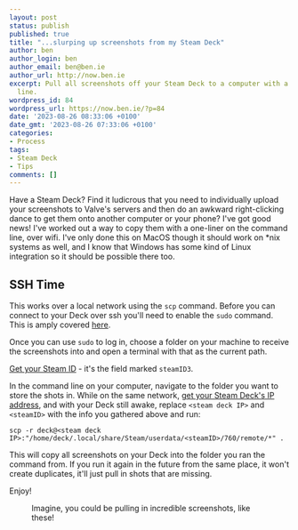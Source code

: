 ```yaml
---
layout: post
status: publish
published: true
title: "...slurping up screenshots from my Steam Deck"
author: ben
author_login: ben
author_email: ben@ben.ie
author_url: http://now.ben.ie
excerpt: Pull all screenshots off your Steam Deck to a computer with a single terminal
  line.
wordpress_id: 84
wordpress_url: https://now.ben.ie/?p=84
date: '2023-08-26 08:33:06 +0100'
date_gmt: '2023-08-26 07:33:06 +0100'
categories:
- Process
tags:
- Steam Deck
- Tips
comments: []
---
```

<p><!-- wp:paragraph --></p>
<p>Have a Steam Deck? Find it ludicrous that you need to individually upload your screenshots to Valve's servers and then do an awkward right-clicking dance to get them onto another computer or your phone? I've got good news! I've worked out a way to copy them with a one-liner on the command line, over wifi. I've only done this on MacOS though it should work on *nix systems as well, and I know that Windows has some kind of Linux integration so it should be possible there too.</p>
<p><!-- /wp:paragraph --></p>
<p><!-- wp:heading --></p>
<h2 class="wp-block-heading">SSH Time</h2>
<p><!-- /wp:heading --></p>
<p><!-- wp:paragraph --></p>
<p>This works over a local network using the <code>scp</code> command. Before you can connect to your Deck over ssh you'll need to enable the <code>sudo</code> command. This is amply covered <a href="https://pimylifeup.com/steam-deck-sudo-password/">here</a>.</p>
<p><!-- /wp:paragraph --></p>
<p><!-- wp:paragraph --></p>
<p>Once you can use <code>sudo</code> to log in, choose a folder on your machine to receive the screenshots into and open a terminal with that as the current path.</p>
<p><!-- /wp:paragraph --></p>
<p><!-- wp:paragraph --></p>
<p><a href="https://www.steamidfinder.com">Get your Steam ID</a> - it's the field marked <code>steamID3</code>.</p>
<p><!-- /wp:paragraph --></p>
<p><!-- wp:paragraph --></p>
<p>In the command line on your computer, navigate to the folder you want to store the shots in. While on the same network, <a href="https://deckcentral.net/posts/get_your_decks_ip/">get your Steam Deck's IP address</a>, and with your Deck still awake, replace <code>&lt;steam deck IP></code> and <code>&lt;steamID></code> with the info you gathered above and run:</p>
<p><!-- /wp:paragraph --></p>
<p><!-- wp:code --></p>
<pre class="wp-block-code"><code>scp -r deck@&lt;steam deck IP>:"/home/deck/.local/share/Steam/userdata/&lt;steamID>/760/remote/*" .</code></pre>
<p><!-- /wp:code --></p>
<p><!-- wp:paragraph --></p>
<p>This will copy all screenshots on your Deck into the folder you ran the command from. If you run it again in the future from the same place, it won't create duplicates, it'll just pull in shots that are missing.</p>
<p><!-- /wp:paragraph --></p>
<p><!-- wp:paragraph --></p>
<p>Enjoy!</p>
<p><!-- /wp:paragraph --></p>
<p><!-- wp:image {"id":92,"sizeSlug":"large","linkDestination":"none"} --></p>
<figure class="wp-block-image size-large"><img src="assets/uploads/now.ben.ie/2023/08/20230814175117_1-1-1024x640.jpg" alt="" class="wp-image-92"/><br />
<figcaption class="wp-element-caption">Imagine, you could be pulling in incredible screenshots, like these!</figcaption>
</figure>
<p><!-- /wp:image --></p>
